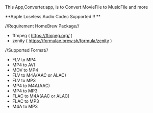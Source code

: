 This App,Converter.app, is to Convert MovieFile to MusicFile and more

**Apple Loseless Audio Codec Supported !! **

//Requirement HomeBrew Package//

* ffmpeg ( https://ffmpeg.org/ )
* zenity ( https://formulae.brew.sh/formula/zenity )

//Supported Format//
* FLV to MP4
* MP4 to AVI
* MOV to MP4
* FLV to M4A(AAC or ALAC)
* FLV to MP3
* MP4 to M4A(AAC)
* MP4 to MP3
* FLAC to M4A(AAC or ALAC)
* FLAC to MP3
* M4A to MP3 
